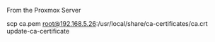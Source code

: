 
From the Proxmox Server

scp ca.pem root@192.168.5.26:/usr/local/share/ca-certificates/ca.crt
update-ca-certificate